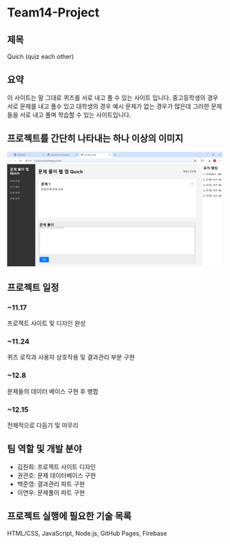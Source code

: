 # Team14-Project
## 제목
Quich (quiz each other)

## 요약
이 사이트는 말 그대로 퀴즈를 서로 내고 풀 수 있는 사이트 입니다. 중고등학생의 경우 서로 문제를 내고 풀수 있고 대학생의 경우 
예시 문제가 없는 경우가 많은데 그러한 문제들을 서로 내고 풀며 학습할 수 있는 사이트입니다. 

## 프로젝트를 간단히 나타내는 하나 이상의 이미지
![Sample Image](./images/sample.jpg)

## 프로젝트 일정
### ~11.17
프로젝트 사이트 및 디자인 완성
### ~11.24
퀴즈 로직과 사용자 상호작용 및 결과관리 부분 구현
### ~12.8   
문제들의 데이터 베이스 구현 후 병합
### ~12.15
전체적으로 다듬기 및 마무리

## 팀 역할 및 개발 분야
- 김찬희: 프로젝트 사이트 디자인
- 권관호: 문제 데이터베이스 구현
- 백준영: 결과관리 파트 구현
- 이연우: 문제풀이 파트 구현

## 프로젝트 실행에 필요한 기술 목록 
HTML/CSS, JavaScript, Node.js, GitHub Pages, Firebase
